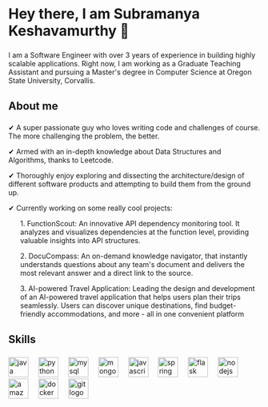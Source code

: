 <h1 align="left">Hey there, I am Subramanya Keshavamurthy 👋</h1>

###

<p align="left">I am a Software Engineer with over 3 years of experience in building highly scalable applications. Right now, I am working as a Graduate Teaching Assistant and pursuing a Master's degree in Computer Science at Oregon State University, Corvallis.</p>

###

<h2 align="left">About me</h2>

###

<div align="left"><p>✔︎ A super passionate guy who loves writing code and challenges of course. The more challenging the problem, the better.</p> <p>✔︎ Armed with an in-depth knowledge about Data Structures and Algorithms, thanks to Leetcode.</p> <p>✔︎ Thoroughly enjoy exploring and dissecting the architecture/design of different software products and attempting to build them from the ground up.</p> <p>✔︎ Currently working on some really cool projects:<ul>1. FunctionScout: An innovative API dependency monitoring tool. It analyzes and visualizes dependencies at the function level, providing valuable insights into API structures.</ul> <ul>2. DocuCompass: An on-demand knowledge navigator, that instantly understands questions about any team's document and delivers the most relevant answer and a direct link to the source.</ul> <ul>3. AI-powered Travel Application: Leading the design and development of an AI-powered travel application that helps users plan their trips seamlessly. Users can discover unique destinations, find budget-friendly accommodations, and more - all in one convenient platform</ul> </p></div>

###

<h2 align="left">Skills</h2>

###

<div align="left">
  <img src="https://cdn.jsdelivr.net/gh/devicons/devicon/icons/java/java-original.svg" height="40" alt="java logo"  />
  <img width="12" />
  <img src="https://cdn.jsdelivr.net/gh/devicons/devicon/icons/python/python-original.svg" height="40" alt="python logo"  />
  <img width="12" />
  <img src="https://cdn.jsdelivr.net/gh/devicons/devicon/icons/mysql/mysql-original.svg" height="40" alt="mysql logo"  />
  <img width="12" />
  <img src="https://cdn.jsdelivr.net/gh/devicons/devicon/icons/mongodb/mongodb-original.svg" height="40" alt="mongodb logo"  />
  <img width="12" />
  <img src="https://cdn.jsdelivr.net/gh/devicons/devicon/icons/javascript/javascript-original.svg" height="40" alt="javascript logo"  />
  <img width="12" />
  <img src="https://cdn.jsdelivr.net/gh/devicons/devicon/icons/spring/spring-original.svg" height="40" alt="spring logo"  />
  <img width="12" />
  <img src="https://cdn.jsdelivr.net/gh/devicons/devicon/icons/flask/flask-original.svg" height="40" alt="flask logo"  />
  <img width="12" />
  <img src="https://cdn.jsdelivr.net/gh/devicons/devicon/icons/nodejs/nodejs-original.svg" height="40" alt="nodejs logo"  />
  <img width="12" />
  <img src="https://cdn.jsdelivr.net/gh/devicons/devicon/icons/amazonwebservices/amazonwebservices-original.svg" height="40" alt="amazonwebservices logo"  />
  <img width="12" />
  <img src="https://cdn.jsdelivr.net/gh/devicons/devicon/icons/docker/docker-original.svg" height="40" alt="docker logo"  />
  <img width="12" />
  <img src="https://cdn.jsdelivr.net/gh/devicons/devicon/icons/git/git-original.svg" height="40" alt="git logo"  />
</div>

###
